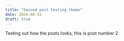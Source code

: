```yaml
---
title: "Second post testing theme"
date: 2020-08-31
draft: true
---
```


Testing out how the posts looks, this is post number 2.

